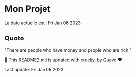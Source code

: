 # Mon Projet

La date actuelle est : Fri Jan 06 2023

## Quote

"There are people who have money and people who are rich."

🤖 This README2.md is updated with cruelty, by Quavo ❤️

Last update: Fri Jan 06 2023
